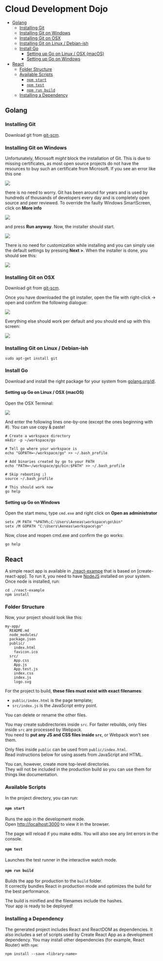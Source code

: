 # Cloud Development Dojo

<!-- START doctoc generated TOC please keep comment here to allow auto update -->
<!-- DON'T EDIT THIS SECTION, INSTEAD RE-RUN doctoc TO UPDATE -->


- [Golang](#golang)
  - [Installing Git](#installing-git)
  - [Installing Git on Windows](#installing-git-on-windows)
  - [Installing Git on OSX](#installing-git-on-osx)
  - [Installing Git on Linux / Debian-ish](#installing-git-on-linux--debian-ish)
  - [Install Go](#install-go)
    - [Setting up Go on Linux / OSX (macOS)](#setting-up-go-on-linux--osx-macos)
    - [Setting up Go on Windows](#setting-up-go-on-windows)
- [React](#react)
  - [Folder Structure](#folder-structure)
  - [Available Scripts](#available-scripts)
    - [`npm start`](#npm-start)
    - [`npm test`](#npm-test)
    - [`npm run build`](#npm-run-build)
  - [Installing a Dependency](#installing-a-dependency)

<!-- END doctoc generated TOC please keep comment here to allow auto update -->

## Golang

### Installing Git

Download git from [git-scm](https://git-scm.com/downloads).

### Installing Git on Windows

Unfortunately, Microsoft *might* block the installation of Git. This is due to missing certificates, as most open source
projects do not have the resources to buy such an certificate from Microsoft. If you see an error like this one

![](docs/win-prevents-git-install.png)

there is no need to worry. Git has been around for years and is used by hundreds of thousands of developers every day
and is completely open source and peer reviewed. To override the faulty Windows SmartScreen, click on **More info**

![](docs/win-prevents-git-install-override.png)

and press **Run anyway**. Now, the installer should start.

![](docs/git-install-windows.png)

There is no need for customization while installing and you can simply use the default settings
by pressing **Next >**. When the installer is done, you should see this:

![](docs/git-install-windows-success.png)

### Installing Git on OSX

Download git from [git-scm](https://git-scm.com/downloads).

Once you have downloaded the git installer, open the file with right-click -> open and confirm
the following dialogue:

![](docs/mac-git-warning.png)

Everything else should work per default and you should end up with this screen:

![](docs/mac-git-success.png)

### Installing Git on Linux / Debian-ish

```
sudo apt-get install git
```

### Install Go

Download and install the right package for your system from
[golang.org/dl](https://golang.org/dl).

#### Setting up Go on Linux / OSX (macOS)

Open the OSX Terminal:

![](docs/mac-open-terminal.png)

And enter the following lines one-by-one (except the ones beginning with #). You can use copy & paste!

```
# Create a workspace directory
mkdir -p ~/workspace/go

# Tell go where your workspace is
echo "GOPATH=~/workspace/go" >> ~/.bash_profile

# Add binaries created by go to your PATH
echo "PATH=~/workspace/go/bin:$PATH" >> ~/.bash_profile

# Skip rebooting ;)
source ~/.bash_profile

# This should work now
go help
```

#### Setting up Go on Windows

Open the start menu, type `cmd.exe` and right click on **Open as administrator**

```
setx /M PATH "%PATH%;C:\Users\Aeneas\workspace\go\bin"
setx /M GOPATH "C:\Users\Aeneas\workspace\go"
```

Now, close and reopen cmd.exe and confirm the go works:

```
go help
```

## React

A simple react app is available in [./react-exampe](react-example) that is based on [create-react-app]. To run it,
you need to have [NodeJS](https://nodejs.org/en/download/) installed on your system. Once node is installed, run:

```
cd ./react-example
npm install
```

### Folder Structure

Now, your project should look like this:

```
my-app/
  README.md
  node_modules/
  package.json
  public/
    index.html
    favicon.ico
  src/
    App.css
    App.js
    App.test.js
    index.css
    index.js
    logo.svg
```

For the project to build, **these files must exist with exact filenames**:

* `public/index.html` is the page template;
* `src/index.js` is the JavaScript entry point.

You can delete or rename the other files.

You may create subdirectories inside `src`. For faster rebuilds, only files inside `src` are processed by Webpack.<br>
You need to **put any JS and CSS files inside `src`**, or Webpack won’t see them.

Only files inside `public` can be used from `public/index.html`.<br>
Read instructions below for using assets from JavaScript and HTML.

You can, however, create more top-level directories.<br>
They will not be included in the production build so you can use them for things like documentation.

### Available Scripts

In the project directory, you can run:

#### `npm start`

Runs the app in the development mode.<br>
Open [http://localhost:3000](http://localhost:3000) to view it in the browser.

The page will reload if you make edits.
You will also see any lint errors in the console.

#### `npm test`

Launches the test runner in the interactive watch mode.

#### `npm run build`

Builds the app for production to the `build` folder.<br>
It correctly bundles React in production mode and optimizes the build for the best performance.

The build is minified and the filenames include the hashes.<br>
Your app is ready to be deployed!

### Installing a Dependency

The generated project includes React and ReactDOM as dependencies. It also includes a set of scripts used by Create React App as a development dependency. You may install other dependencies (for example, React Router) with `npm`:

```
npm install --save <library-name>
```
